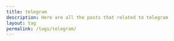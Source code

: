 ```yaml
---
title: telegram
description: Here are all the posts that related to telegram
layout: tag
permalink: /tags/telegram/
---
```


